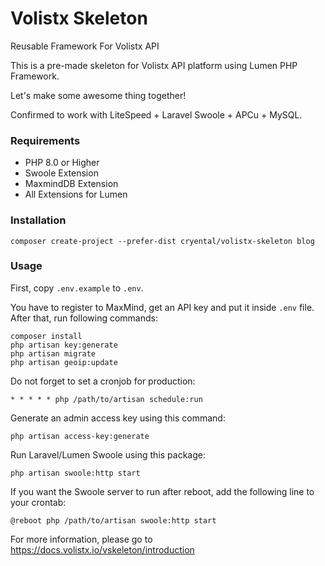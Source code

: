# Volistx Skeleton
Reusable Framework For Volistx API

This is a pre-made skeleton for Volistx API platform using Lumen PHP Framework.

Let's make some awesome thing together!

Confirmed to work with LiteSpeed + Laravel Swoole + APCu + MySQL.

### Requirements
- PHP 8.0 or Higher
- Swoole Extension
- MaxmindDB Extension
- All Extensions for Lumen

### Installation
```
composer create-project --prefer-dist cryental/volistx-skeleton blog
```

### Usage
First, copy `.env.example` to `.env`.

You have to register to MaxMind, get an API key and put it inside `.env` file.
After that, run following commands:

```
composer install
php artisan key:generate
php artisan migrate
php artisan geoip:update
```

Do not forget to set a cronjob for production:
```
* * * * * php /path/to/artisan schedule:run
```

Generate an admin access key using this command:
```
php artisan access-key:generate
```

Run Laravel/Lumen Swoole using this package:
```
php artisan swoole:http start
```

If you want the Swoole server to run after reboot, add the following line to your crontab:
```
@reboot php /path/to/artisan swoole:http start
```

For more information, please go to https://docs.volistx.io/vskeleton/introduction
